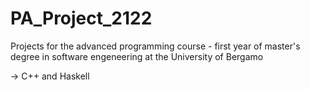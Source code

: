 # PA_Project_2122
Projects for the advanced programming course - first year of master's degree in software engeneering at the University of Bergamo

-> C++ and Haskell
